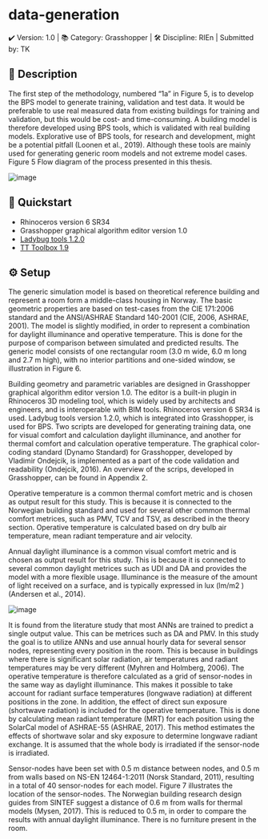 # data-generation
✔️ Version: 1.0 
| 📚 Category: Grasshopper
| 🛠️ Discipline: RIEn
| Submitted by: TK

## 🧰 Description 
The first step of the methodology, numbered “1a” in Figure 5, is to develop the BPS model to generate 
training, validation and test data. It would be preferable to use real measured data from existing 
buildings for training and validation, but this would be cost- and time-consuming. A building model is
therefore developed using BPS tools, which is validated with real building models. Explorative use of 
BPS tools, for research and development, might be a potential pitfall (Loonen et al., 2019). Although 
these tools are mainly used for generating generic room models and not extreme model cases.
Figure 5 Flow diagram of the process presented in this thesis.

![image](https://user-images.githubusercontent.com/81426268/155008544-c700436a-7a30-43ee-9289-1ac2f8aed458.png)


## 👋 Quickstart
- Rhinoceros version 6 SR34
- Grasshopper graphical algorithm editor version 1.0
- [Ladybug tools 1.2.0](https://www.food4rhino.com/en/app/ladybug-tools)
- [TT Toolbox 1.9](https://www.food4rhino.com/en/app/tt-toolbox)

## ⚙️ Setup
The generic simulation model is based on theoretical reference building and represent a room form a
middle-class housing in Norway. The basic geometric properties are based on test-cases from the CIE 
171:2006 standard and the ANSI/ASHRAE Standard 140-2001 (CIE, 2006, ASHRAE, 2001). The 
model is slightly modified, in order to represent a combination for daylight illuminance and operative 
temperature. This is done for the purpose of comparison between simulated and predicted results. The 
generic model consists of one rectangular room (3.0 m wide, 6.0 m long and 2.7 m high), with no 
interior partitions and one-sided window, se illustration in Figure 6. 

Building geometry and parametric variables are designed in Grasshopper graphical algorithm editor
version 1.0. The editor is a built-in plugin in Rhinoceros 3D modeling tool, which is widely used by 
architects and engineers, and is interoperable with BIM tools. Rhinoceros version 6 SR34 is used.
Ladybug tools version 1.2.0, which is integrated into Grasshopper, is used for BPS.
Two scripts are developed for generating training data, one for visual comfort and calculation daylight
illuminance, and another for thermal comfort and calculation operative temperature. The graphical
color-coding standard (Dynamo Standard) for Grasshopper, developed by Vladimir Ondejcik, is
implemented as a part of the code validation and readability (Ondejcik, 2016). An overview of the 
scrips, developed in Grasshopper, can be found in Appendix 2.

Operative temperature is a common thermal comfort metric and is chosen as output result for this 
study. This is because it is connected to the Norwegian building standard and used for several other 
common thermal comfort metrices, such as PMV, TCV and TSV, as described in the theory section. 
Operative temperature is calculated based on dry bulb air temperature, mean radiant temperature and 
air velocity.

Annual daylight illuminance is a common visual comfort metric and is chosen as output result for this 
study. This is because it is connected to several common daylight metrices such as UDI and DA and 
provides the model with a more flexible usage. Illuminance is the measure of the amount of light 
received on a surface, and is typically expressed in lux (lm/m2
) (Andersen et al., 2014).

![image](https://user-images.githubusercontent.com/81426268/155008751-625f21e3-1749-4939-9e8d-aa2d02f6bd45.png)

It is found from the literature study that most ANNs are trained to predict a single output value. This 
can be metrices such as DA and PMV. In this study the goal is to utilize ANNs and use annual hourly 
data for several sensor nodes, representing every position in the room. This is because in buildings where 
there is significant solar radiation, air temperatures and radiant temperatures may be very different 
(Myhren and Holmberg, 2006). The operative temperature is therefore calculated as a grid of sensor-nodes in the same way as daylight illuminance. This makes it possible to take account for radiant surface temperatures (longwave radiation) at different positions in the zone. In addition, the effect of direct sun 
exposure (shortwave radiation) is included for the operative temperature. This is done by calculating 
mean radiant temperature (MRT) for each position using the SolarCal model of ASHRAE-55 (ASHRAE, 2017). This method estimates the effects of shortwave solar and sky exposure to determine longwave radiant exchange. It is assumed that the whole body is irradiated if the sensor-node is 
irradiated. 

Sensor-nodes have been set with 0.5 m distance between nodes, and 0.5 m from walls based on NS-EN 12464-1:2011 (Norsk Standard, 2011), resulting in a total of 40 sensor-nodes for each model. Figure 7 illustrates the location of the sensor-nodes. The Norwegian building research design guides
from SINTEF suggest a distance of 0.6 m from walls for thermal models (Mysen, 2017). This is
reduced to 0.5 m, in order to compare the results with annual daylight illuminance. There is no 
furniture present in the room.

